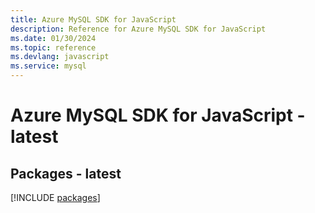 ```yaml
---
title: Azure MySQL SDK for JavaScript
description: Reference for Azure MySQL SDK for JavaScript
ms.date: 01/30/2024
ms.topic: reference
ms.devlang: javascript
ms.service: mysql
---
```

# Azure MySQL SDK for JavaScript - latest
## Packages - latest
[!INCLUDE [packages](mysql-index.md)]